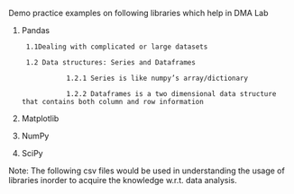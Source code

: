 Demo practice examples on following libraries which help in DMA Lab

1. Pandas
  
        1.1Dealing with complicated or large datasets
  
        1.2 Data structures: Series and Dataframes
    
                  1.2.1 Series is like numpy’s array/dictionary
    
                  1.2.2 Dataframes is a two dimensional data structure that contains both column and row information

2. Matplotlib

3. NumPy

4. SciPy


Note: The following csv files would be used in understanding the usage of libraries inorder to acquire the knowledge w.r.t. data analysis.
